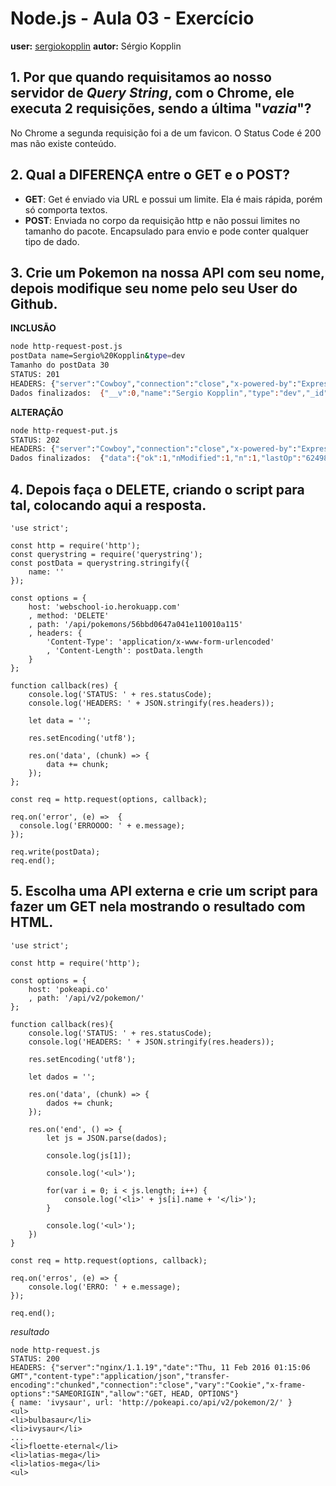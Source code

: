 # Node.js - Aula 03 - Exercício
**user:** [sergiokopplin](https://github.com/sergiokopplin)
**autor:** Sérgio Kopplin


## 1. Por que quando requisitamos ao nosso servidor de *Query String*, **com o Chrome**, ele executa 2 requisições, sendo a última "*vazia*"?
No Chrome a segunda requisição foi a de um favicon. O Status Code é 200 mas não existe conteúdo.


## 2. Qual a DIFERENÇA entre o GET e o POST?

- **GET**: Get é enviado via URL e possui um limite. Ela é mais rápida, porém só comporta textos.
- **POST**: Enviada no corpo da requisição http e não possui limites no tamanho do pacote. Encapsulado para envio e pode conter qualquer tipo de dado.


## 3. Crie um Pokemon na nossa API com seu nome, depois modifique seu nome pelo seu User do Github.

**INCLUSÃO**
```BASH
node http-request-post.js
postData name=Sergio%20Kopplin&type=dev
Tamanho do postData 30
STATUS: 201
HEADERS: {"server":"Cowboy","connection":"close","x-powered-by":"Express","access-control-allow-origin":"*","content-type":"application/json; charset=utf-8","content-length":"79","etag":"W/\"4f-S/dEhTwVZmMAZDqbvIBPQw\"","date":"Thu, 11 Feb 2016 00:05:56 GMT","via":"1.1 vegur"}
Dados finalizados:  {"__v":0,"name":"Sergio Kopplin","type":"dev","_id":"56bbd0647a041e110010a115"}
```

**ALTERAÇÃO**
```BASH
node http-request-put.js
STATUS: 202
HEADERS: {"server":"Cowboy","connection":"close","x-powered-by":"Express","access-control-allow-origin":"*","content-type":"application/json; charset=utf-8","content-length":"108","etag":"W/\"6c-mQ0D9TTjH90glRZwHyt4GA\"","date":"Thu, 11 Feb 2016 00:08:03 GMT","via":"1.1 vegur"}
Dados finalizados:  {"data":{"ok":1,"nModified":1,"n":1,"lastOp":"6249818581282848769","electionId":"565e25d106dca622271891c4"}}
```

## 4. **Depois faça o DELETE**, criando o script para tal, colocando aqui a resposta.
```JS
'use strict';

const http = require('http');
const querystring = require('querystring');
const postData = querystring.stringify({
    name: ''
});

const options = {
    host: 'webschool-io.herokuapp.com'
    , method: 'DELETE'
    , path: '/api/pokemons/56bbd0647a041e110010a115'
    , headers: {
        'Content-Type': 'application/x-www-form-urlencoded'
        , 'Content-Length': postData.length
    }
};

function callback(res) {
    console.log('STATUS: ' + res.statusCode);
    console.log('HEADERS: ' + JSON.stringify(res.headers));

    let data = '';

    res.setEncoding('utf8');

    res.on('data', (chunk) => {
        data += chunk;
    });
};

const req = http.request(options, callback);

req.on('error', (e) =>  {
  console.log('ERROOOO: ' + e.message);
});

req.write(postData);
req.end();
```

## 5. Escolha uma **API externa** e crie um script para fazer um GET nela **mostrando o resultado com HTML**.

```JS
'use strict';

const http = require('http');

const options = {
    host: 'pokeapi.co'
    , path: '/api/v2/pokemon/'
};

function callback(res){
    console.log('STATUS: ' + res.statusCode);
    console.log('HEADERS: ' + JSON.stringify(res.headers));

    res.setEncoding('utf8');

    let dados = '';

    res.on('data', (chunk) => {
        dados += chunk;
    });

    res.on('end', () => {
        let js = JSON.parse(dados);

        console.log(js[1]);

        console.log('<ul>');

        for(var i = 0; i < js.length; i++) {
            console.log('<li>' + js[i].name + '</li>');
        }

        console.log('<ul>');
    })
}

const req = http.request(options, callback);

req.on('erros', (e) => {
    console.log('ERRO: ' + e.message);
});

req.end();

```

*resultado*

```
node http-request.js
STATUS: 200
HEADERS: {"server":"nginx/1.1.19","date":"Thu, 11 Feb 2016 01:15:06 GMT","content-type":"application/json","transfer-encoding":"chunked","connection":"close","vary":"Cookie","x-frame-options":"SAMEORIGIN","allow":"GET, HEAD, OPTIONS"}
{ name: 'ivysaur', url: 'http://pokeapi.co/api/v2/pokemon/2/' }
<ul>
<li>bulbasaur</li>
<li>ivysaur</li>
...
<li>floette-eternal</li>
<li>latias-mega</li>
<li>latios-mega</li>
<ul>
```
